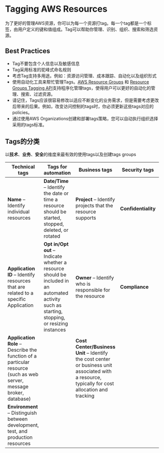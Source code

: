 # Tagging AWS Resources

为了更好的管理AWS资源，你可以为每一个资源打tag。每一个tag都是一个标签，由用户定义的键和值组成。Tag可以帮助你管理、识别、组织、搜索和筛选资源。

## Best Practices

- Tag不要包含个人信息以及敏感信息
- Tag采用标准的驼峰式命名规则
- 考虑Tag支持多用途。例如：资源访问管理、成本跟踪、自动化以及组织形式
- 使用自动化工具来帮忙管理Tags。[AWS Resource Groups](https://docs.aws.amazon.com/ARG/latest/userguide/resource-groups.html) 和 [Resource Groups Tagging API](https://docs.aws.amazon.com/resourcegroupstagging/latest/APIReference/overview.html)支持程序化管理tags，使得用户可以更好的自动化的管理、搜索、过滤资源。
- 请记住，Tags应该很容易修改以适应不断变化的业务需求，但是需要考虑更改后带来的后果。例如，改变访问控制的tags时，你必须更新这些tags对应的policies。
- 通过使用AWS Organizations创建和部署tags策略，您可以自动执行组织选择采用的tags标准。

## Tags的分类

以**技术**、**业务**、**安全**的维度来最有效的使用tags以及创建tags groups

| Technical tags                                                                                                       | Tags for automation                                                                                                                            | Business tags                                                                                                                                    | Security tags       |   |    |            |     |           |          |      |                 |       |          |            |              |
|----------------------------------------------------------------------------------------------------------------------|------------------------------------------------------------------------------------------------------------------------------------------------|--------------------------------------------------------------------------------------------------------------------------------------------------|---------------------|---|----|------------|-----|-----------|----------|------|-----------------|-------|----------|------------|--------------|
| **Name** – Identify individual resources                                                                             | **Date/Time** – Identify the date or time a resource should be started, stopped, deleted, or rotated                                           | **Project** – Identify projects that the resource supports                                                                                       | **Confidentiality** | – | An | identifier | for | the       | specific | data | confidentiality | level | a        | resource   | supports     |
| **Application ID** – Identify resources that are related to a specific Application                                   | **Opt in/Opt out** – Indicate whether a resource should be included in an automated activity such as starting, stopping, or resizing instances | **Owner** – Identify who is responsible for the resource                                                                                         | **Compliance**      | – | An | identifier | for | workloads | that     | must | adhere          | to    | specific | compliance | requirements |
| **Application Role** – Describe the function of a particular resource (such as web server, message broker, database) |                                                                                                                                                | **Cost Center/Business Unit** – Identify the cost center or business unit associated with a resource, typically for cost allocation and tracking |                     |   |    |            |     |           |          |      |                 |       |          |            |              |
| **Environment** – Distinguish between development, test, and production resources                                    |                                                                                                                                                |                                                                                                                                                  |                     |   |    |            |     |           |          |      |                 |       |          |            |              |


